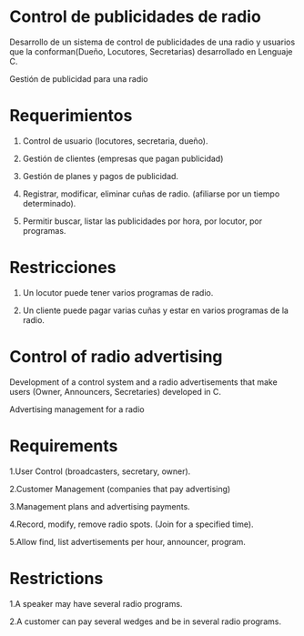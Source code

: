 # Control de publicidades de radio
Desarrollo de un sistema de control de publicidades de una radio y usuarios que la conforman(Dueño, Locutores, Secretarias) desarrollado en Lenguaje C.

Gestión de publicidad para una radio

# Requerimientos

1. Control de usuario (locutores, secretaria, dueño).

2. Gestión de clientes (empresas que pagan publicidad)

3. Gestión de planes y pagos de publicidad.

4. Registrar, modificar, eliminar cuñas de radio. (afiliarse por un tiempo determinado).

5. Permitir buscar, listar las publicidades por hora, por locutor, por programas.

# Restricciones

1. Un locutor puede tener varios programas de radio.

2. Un cliente puede pagar varias cuñas y estar en varios programas de la radio.

# Control of radio advertising

Development of a control system and a radio advertisements that make users (Owner, Announcers, Secretaries) developed in C.

Advertising management for a radio

# Requirements

1.User Control (broadcasters, secretary, owner).

2.Customer Management (companies that pay advertising)

3.Management plans and advertising payments.

4.Record, modify, remove radio spots. (Join for a specified time).

5.Allow find, list advertisements per hour, announcer, program.

# Restrictions

1.A speaker may have several radio programs.

2.A customer can pay several wedges and be in several radio programs.
